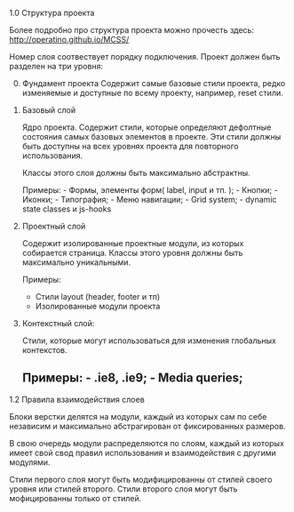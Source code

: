 1.0 Структура проекта
 
Более подробно про структура проекта можно прочесть здесь: http://operatino.github.io/MCSS/

Номер слоя соотвествует порядку подключения. Проект должен быть разделен на три уровня:

  0. Фундамент проекта
      Содержит самые базовые стили проекта, редко изменяемые и доступные по всему проекту, например, reset стили.

  1. Базовый слой
  
      Ядро проекта. Содержит стили, которые определяют дефолтные состояния самых базовых элементов в проекте. Эти стили должны быть доступны на всех уровнях проекта для повторного использования.

      Классы этого слоя должны быть максимально абстрактны.

      Примеры:
         - Формы, элементы форм( label, input и тп. );
         - Кнопки;
         - Иконки;
         - Типография;
         - Меню навигации;
         - Grid system;
         - dynamic state classes и js-hooks
  
  2. Проектный слой
  
      Содержит изолированные проектные модули, из которых собирается страница. Классы этого уровня должны быть максимально уникальными.

      Примеры:
        - Стили layout (header, footer и тп)
        - Изолированные модули проекта

  3. Контекстный слой:
  
      Стили, которые могут использоваться для изменения глобальных контекстов.

      Примеры:
          - .ie8, .ie9;
          - Media queries;
        - 
1.2 Правила взаимодействия слоев

  Блоки верстки делятся на модули, каждый из которых сам по себе независим и максимально абстрагирован от фиксированных размеров.

  В свою очередь модули распределяются по слоям, каждый из которых имеет свой свод правил использования и взаимодействия с другими модулями.

  Стили первого слоя могут быть модифицированны от стилей своего уровня или стилей второго. Стили второго слоя могут быть мофицированны только от стилей.